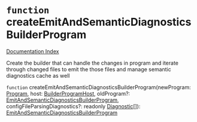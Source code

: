 # `function` createEmitAndSemanticDiagnosticsBuilderProgram

[Documentation Index](../README.md)

Create the builder that can handle the changes in program and iterate through changed files
to emit the those files and manage semantic diagnostics cache as well

`function` createEmitAndSemanticDiagnosticsBuilderProgram(newProgram: [Program](../interface.Program/README.md), host: [BuilderProgramHost](../interface.BuilderProgramHost/README.md), oldProgram?: [EmitAndSemanticDiagnosticsBuilderProgram](../interface.EmitAndSemanticDiagnosticsBuilderProgram/README.md), configFileParsingDiagnostics?: readonly [Diagnostic](../interface.Diagnostic/README.md)\[]): [EmitAndSemanticDiagnosticsBuilderProgram](../interface.EmitAndSemanticDiagnosticsBuilderProgram/README.md)